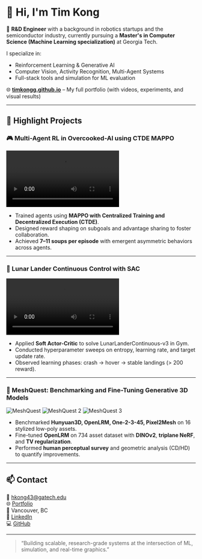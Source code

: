 # 👋 Hi, I'm Tim Kong

🔬 **R&D Engineer** with a background in robotics startups and the semiconductor industry, currently pursuing a **Master's in Computer Science (Machine Learning specialization)** at Georgia Tech.

I specialize in:
- Reinforcement Learning & Generative AI
- Computer Vision, Activity Recognition, Multi-Agent Systems
- Full-stack tools and simulation for ML evaluation

🌐 **[timkongg.github.io](https://timkongg.github.io/)** – My full portfolio (with videos, experiments, and visual results)

---

## 🧠 Highlight Projects

### 🎮 Multi-Agent RL in Overcooked-AI using CTDE MAPPO

![Overcooked Video](https://timkongg.github.io/videos/counter_circuit_o_1order.mp4)

- Trained agents using **MAPPO with Centralized Training and Decentralized Execution (CTDE)**.
- Designed reward shaping on subgoals and advantage sharing to foster collaboration.
- Achieved **7–11 soups per episode** with emergent asymmetric behaviors across agents.

---

### 🚀 Lunar Lander Continuous Control with SAC

![Lunar Lander Video](https://timkongg.github.io/videos/rl-video-episode.mp4)

- Applied **Soft Actor-Critic** to solve LunarLanderContinuous-v3 in Gym.
- Conducted hyperparameter sweeps on entropy, learning rate, and target update rate.
- Observed learning phases: crash → hover → stable landings (> 200 reward).

---

### 🧱 MeshQuest: Benchmarking and Fine-Tuning Generative 3D Models

![MeshQuest](https://timkongg.github.io/images/meshquest.png)
![MeshQuest 2](https://timkongg.github.io/images/meshquest2.png)
![MeshQuest 3](https://timkongg.github.io/images/meshquest3.png)

- Benchmarked **Hunyuan3D, OpenLRM, One-2-3-45, Pixel2Mesh** on 16 stylized low-poly assets.
- Fine-tuned **OpenLRM** on 734 asset dataset with **DINOv2**, **triplane NeRF**, and **TV regularization**.
- Performed **human perceptual survey** and geometric analysis (CD/HD) to quantify improvements.

---

## 📫 Contact

📧 [hkong43@gatech.edu](mailto:hkong43@gatech.edu)  
🌐 [Portfolio](https://timkongg.github.io)  
📍 Vancouver, BC  
💼 [LinkedIn](https://www.linkedin.com/in/timkongcae)  
💻 [GitHub](https://github.com/timkongg)

---

> “Building scalable, research-grade systems at the intersection of ML, simulation, and real-time graphics.”

